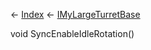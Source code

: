 ← [Index](Api-Index) ← [IMyLargeTurretBase](Sandbox.ModAPI.Ingame.IMyLargeTurretBase)

void SyncEnableIdleRotation()